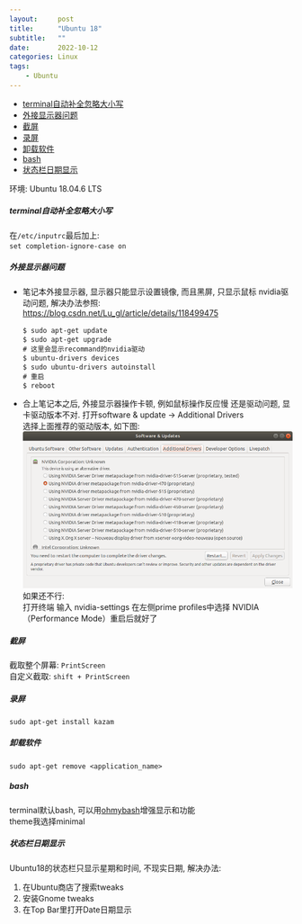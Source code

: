 ```yaml
---
layout:     post
title:      "Ubuntu 18"
subtitle:   ""
date:       2022-10-12
categories: Linux
tags:
    - Ubuntu
---
```


<!-- TOC -->

- [terminal自动补全忽略大小写](#terminal自动补全忽略大小写)
- [外接显示器问题](#外接显示器问题)
- [截屏](#截屏)
- [录屏](#录屏)
- [卸载软件](#卸载软件)
- [bash](#bash)
- [状态栏日期显示](#状态栏日期显示)

<!-- /TOC -->

环境: Ubuntu 18.04.6 LTS

<a id="markdown-terminal自动补全忽略大小写" name="terminal自动补全忽略大小写"></a>
##### terminal自动补全忽略大小写

在`/etc/inputrc`最后加上:  
`set completion-ignore-case on`

<a id="markdown-外接显示器问题" name="外接显示器问题"></a>
##### 外接显示器问题

- 笔记本外接显示器, 显示器只能显示设置镜像, 而且黑屏, 只显示鼠标
  nvidia驱动问题, 解决办法参照: <https://blog.csdn.net/Lu_gl/article/details/118499475>  
  ```shell
  $ sudo apt-get update
  $ sudo apt-get upgrade
  # 这里会显示recommand的nvidia驱动
  $ ubuntu-drivers devices
  $ sudo ubuntu-drivers autoinstall
  # 重启
  $ reboot
  ```
- 合上笔记本之后, 外接显示器操作卡顿, 例如鼠标操作反应慢
  还是驱动问题, 显卡驱动版本不对. 打开software & update -> Additional Drivers  
  选择上面推荐的驱动版本, 如下图:  
  <img src="/images/posts/gpu_driver.png">  
  如果还不行:  
  打开终端 输入 nvidia-settings
  在左侧prime profiles中选择 NVIDIA（Performance Mode）重启后就好了

<a id="markdown-截屏" name="截屏"></a>
##### 截屏

截取整个屏幕: `PrintScreen`  
自定义截取: `shift + PrintScreen`

<a id="markdown-录屏" name="录屏"></a>
##### 录屏

```shell
sudo apt-get install kazam
```

<a id="markdown-卸载软件" name="卸载软件"></a>
##### 卸载软件

```shell
sudo apt-get remove <application_name>
```

<a id="markdown-bash" name="bash"></a>
##### bash

terminal默认bash, 可以用[ohmybash](https://github.com/ohmybash/oh-my-bash)增强显示和功能  
theme我选择minimal

<a id="markdown-状态栏日期显示" name="状态栏日期显示"></a>
##### 状态栏日期显示

Ubuntu18的状态栏只显示星期和时间, 不现实日期, 解决办法:
1. 在Ubuntu商店了搜索tweaks
2. 安装Gnome tweaks
3. 在Top Bar里打开Date日期显示
